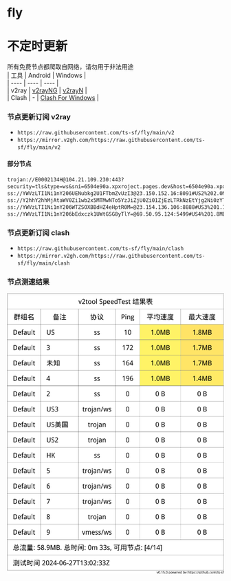 # fly
# 不定时更新
所有免费节点都爬取自网络，请勿用于非法用途  
|  工具  | Android  | Windows  |  
|  ----  | ----   | ----  |  
| v2ray  | [v2rayNG](https://github.com/2dust/v2rayNG/releases) | [v2rayN](https://github.com/2dust/v2rayN/releases) |  
| Clash  | - | [Clash For Windows](https://github.com/2dust/clashN/releases) | 
  
### 节点更新订阅  v2ray
- `https://raw.githubusercontent.com/ts-sf/fly/main/v2`  
- `https://mirror.v2gh.com/https://raw.githubusercontent.com/ts-sf/fly/main/v2`  

#### 部分节点  
``` 
trojan://E0002134H@104.21.109.230:443?security=tls&type=ws&sni=6504e90a.xpxroject.pages.dev&host=6504e90a.xpxroject.pages.dev#%E6%9C%AA%E7%9F%A5
ss://YWVzLTI1Ni1nY206UENubkg2U1FTbmZvUzI3@23.150.152.16:8091#US2%202.0MB%2Fs
ss://Y2hhY2hhMjAtaWV0Zi1wb2x5MTMwNTo5YzJiZjU0Zi01ZjEzLTRkNzEtYjg2Ni0zYTNmMjNjNGQ4NmI=@38.207.154.30:30500#HK
ss://YWVzLTI1Ni1nY206WTZSOXBBdHZ4eHptR0M=@23.154.136.106:8888#US3%201.7MB%2Fs
ss://YWVzLTI1Ni1nY206bEdxczk1UWtGSG8yTlY=@69.50.95.124:5499#US4%201.8MB%2Fs
```
### 节点更新订阅  clash
- `https://raw.githubusercontent.com/ts-sf/fly/main/clash`  
- `https://mirror.v2gh.com/https://raw.githubusercontent.com/ts-sf/fly/main/clash`  

### 节点测速结果
![image](traffic.png)
